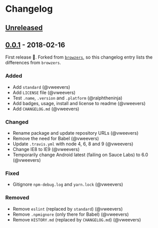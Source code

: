 # Changelog

## [Unreleased]

## [0.0.1] - 2018-02-16

First release :seedling:. Forked from [`browzers`](https://github.com/algolia/browzers), so this changelog entry lists the differences from `browzers`.

### Added
* Add `standard` (@vweevers)
* Add `LICENSE` file (@vweevers)
* Test `.name`, `.version` and `.platform` (@ralphtheninja)
* Add badges, usage, install and license to readme (@vweevers)
* Add `CHANGELOG.md` (@vweevers)

### Changed
* Rename package and update repository URLs (@vweevers)
* Remove the need for Babel (@vweevers)
* Update `.travis.yml` with node 4, 6, 8 and 9 (@vweevers)
* Change IE8 to IE9 (@vweevers)
* Temporarily change Android latest (failing on Sauce Labs) to 6.0 (@vweevers)

### Fixed
* Gitignore `npm-debug.log` and `yarn.lock` (@vweevers)

### Removed
* Remove `eslint` (replaced by `standard`) (@vweevers)
* Remove `.npmignore` (only there for Babel) (@vweevers)
* Remove `HISTORY.md` (replaced by `CHANGELOG.md`) (@vweevers)

[Unreleased]: https://github.com/airtap/browsers/compare/v0.0.1...HEAD
[0.0.1]: https://github.com/airtap/browsers/compare/v0.0.0...v0.0.1
